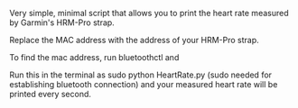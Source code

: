 Very simple, minimal script that allows you to print the heart rate measured by Garmin's HRM-Pro strap.

Replace the MAC address with the address of your HRM-Pro strap. 

To find the mac address, run bluetoothctl and 

Run this in the terminal as sudo python HeartRate.py (sudo needed for establishing bluetooth connection) and your measured heart rate will be printed every second.
